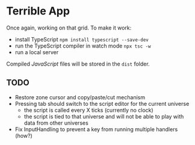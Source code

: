# Terrible App

Once again, working on that grid. To make it work:
- install TypeScript `npm install typescript --save-dev`
- run the TypeScript compiler in watch mode `npx tsc -w`
- run a local server

Compiled _JavaScript_ files will be stored in the `dist` folder.

## TODO

- Restore zone cursor and copy/paste/cut mechanism
- Pressing tab should switch to the script editor for the current universe
  - the script is called every X ticks (currently no clock)
  - the script is tied to that universe and will not be able to play with data from other universes
- Fix InputHandling to prevent a key from running multiple handlers (how?)
